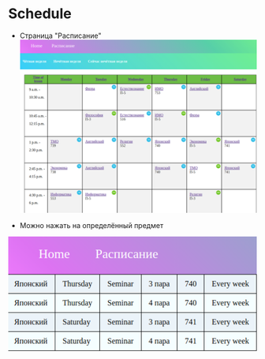 # Schedule

- Страница "Расписание"
![Альтернативный текст](/readme1.png)

- Можно нажать на определённый предмет

![](/readme2.png)
